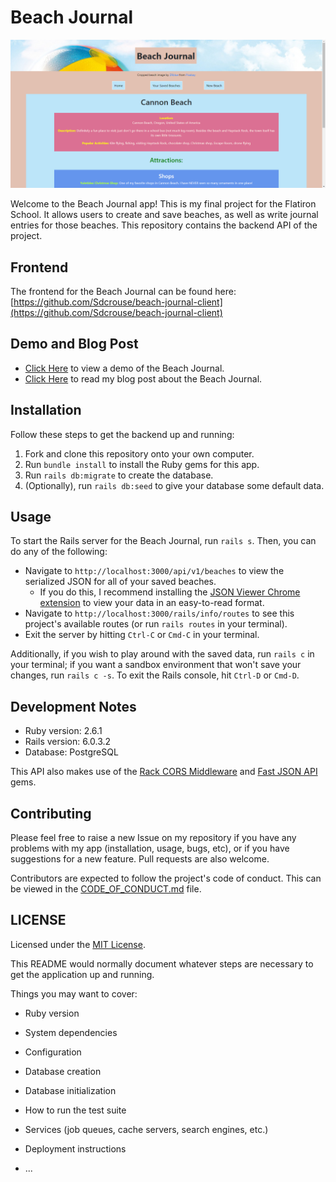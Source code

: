 # Beach Journal

![Beach Journal App](./beach-journal-app.png)

Welcome to the Beach Journal app! This is my final project for the Flatiron School. It allows users to create and save beaches, as well as write journal entries for those beaches. This repository contains the backend API of the project.

## Frontend

The frontend for the Beach Journal can be found here: [https://github.com/Sdcrouse/beach-journal-client](https://github.com/Sdcrouse/beach-journal-client)

## Demo and Blog Post

* [Click Here](https://www.loom.com/share/dfdc7f0bdced4f13bc0c6f935c38e892) to view a demo of the Beach Journal.
* [Click Here](https://stevendcrouse.com/beach_journal_my_final_and_most_complicated_project) to read my blog post about the Beach Journal.

## Installation

Follow these steps to get the backend up and running:

1. Fork and clone this repository onto your own computer.
2. Run `bundle install` to install the Ruby gems for this app.
3. Run `rails db:migrate` to create the database.
4. (Optionally), run `rails db:seed` to give your database some default data.

## Usage

To start the Rails server for the Beach Journal, run `rails s`. Then, you can do any of the following:

* Navigate to `http://localhost:3000/api/v1/beaches` to view the serialized JSON for all of your saved beaches.
  * If you do this, I recommend installing the [JSON Viewer Chrome extension](https://chrome.google.com/webstore/detail/json-viewer/gbmdgpbipfallnflgajpaliibnhdgobh?hl=en-US) to view your data in an easy-to-read format.
* Navigate to `http://localhost:3000/rails/info/routes` to see this project's available routes (or run `rails routes` in your terminal).
* Exit the server by hitting `Ctrl-C` or `Cmd-C` in your terminal.

Additionally, if you wish to play around with the saved data, run `rails c` in your terminal; if you want a sandbox environment that won't save your changes, run `rails c -s`. To exit the Rails console, hit `Ctrl-D` or `Cmd-D`.

## Development Notes

* Ruby version: 2.6.1
* Rails version: 6.0.3.2
* Database: PostgreSQL

This API also makes use of the [Rack CORS Middleware](https://github.com/cyu/rack-cors) and [Fast JSON API](https://github.com/Netflix/fast_jsonapi) gems.

## Contributing

Please feel free to raise a new Issue on my repository if you have any problems with my app (installation, usage, bugs, etc), or if you have suggestions for a new feature. Pull requests are also welcome.

Contributors are expected to follow the project's code of conduct. This can be viewed in the [CODE_OF_CONDUCT.md](CODE_OF_CONDUCT.md) file.

## LICENSE

Licensed under the [MIT License](LICENSE).

This README would normally document whatever steps are necessary to get the
application up and running.

Things you may want to cover:

* Ruby version

* System dependencies

* Configuration

* Database creation

* Database initialization

* How to run the test suite

* Services (job queues, cache servers, search engines, etc.)

* Deployment instructions

* ...
